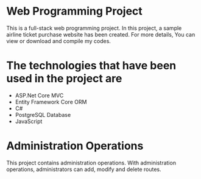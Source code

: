 # Web Programming Project
This is a full-stack web programming project. In this project, a sample airline ticket purchase website has been created.
For more details, You can view or download and compile my codes.
# The technologies that have been used in the project are
- ASP.Net Core MVC
- Entity Framework Core ORM
- C#
- PostgreSQL Database
- JavaScript
# Administration Operations
This project contains administration operations. With administration operations, administrators can add, modify and delete routes.
